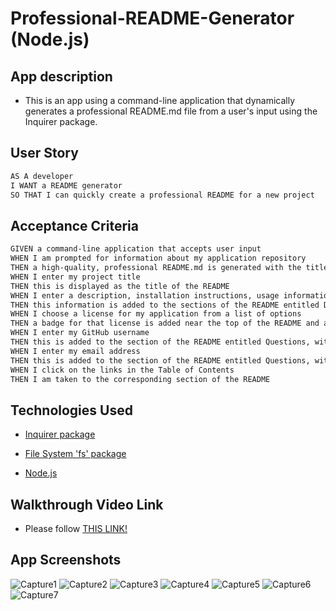 # Professional-README-Generator (Node.js)

## App description

- This is an app using a command-line application that dynamically generates a professional README.md file from a user's input using the Inquirer package.

## User Story

```md
AS A developer
I WANT a README generator
SO THAT I can quickly create a professional README for a new project
```

## Acceptance Criteria

```md
GIVEN a command-line application that accepts user input
WHEN I am prompted for information about my application repository
THEN a high-quality, professional README.md is generated with the title of my project and sections entitled Description, Table of Contents, Installation, Usage, License, Contributing, Tests, and Questions
WHEN I enter my project title
THEN this is displayed as the title of the README
WHEN I enter a description, installation instructions, usage information, contribution guidelines, and test instructions
THEN this information is added to the sections of the README entitled Description, Installation, Usage, Contributing, and Tests
WHEN I choose a license for my application from a list of options
THEN a badge for that license is added near the top of the README and a notice is added to the section of the README entitled License that explains which license the application is covered under
WHEN I enter my GitHub username
THEN this is added to the section of the README entitled Questions, with a link to my GitHub profile
WHEN I enter my email address
THEN this is added to the section of the README entitled Questions, with instructions on how to reach me with additional questions
WHEN I click on the links in the Table of Contents
THEN I am taken to the corresponding section of the README
```

## Technologies Used

- [Inquirer package](https://www.npmjs.com/package/inquirer/v/8.2.4)

- [File System 'fs' package](https://node.readthedocs.io/en/latest/api/fs/)

- [Node.js](https://nodejs.org/en/)

## Walkthrough Video Link

- Please follow [THIS LINK!](https://www.npmjs.com/package/inquirer/v/8.2.4)

## App Screenshots 

![Capture1](./utils/public/images/Capture1.PNG)
![Capture2](./utils/public/images/Capture2.PNG)
![Capture3](./utils/public/images/Capture3.PNG)
![Capture4](./utils/public/images/Capture4.PNG)
![Capture5](./utils/public/images/Capture5.PNG)
![Capture6](./utils/public/images/Capture6.PNG)
![Capture7](./utils/public/images/Capture7.PNG)




